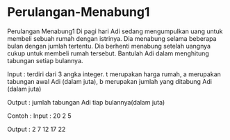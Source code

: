 # Perulangan-Menabung1
Perulangan Menabung1
Di pagi hari Adi sedang mengumpulkan uang untuk membeli sebuah rumah dengan istrinya. Dia menabung
selama beberapa bulan dengan jumlah tertentu. Dia berhenti menabung setelah uangnya cukup untuk
membeli rumah tersebut. Bantulah Adi dalam menghitung tabungan setiap bulannya.

Input : terdiri dari 3 angka integer. t merupakan harga rumah, a merupakan tabungan awal
Adi (dalam juta), b merupakan jumlah yang ditabung Adi (dalam juta)

Output : jumlah tabungan Adi tiap bulannya(dalam juta)

Contoh :
Input :
20
2
5

Output : 2 7 12 17 22
